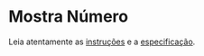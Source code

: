# Mostra Número

Leia atentamente as [instruções](./instruções.md) e a [especificação](./especificação.md).
